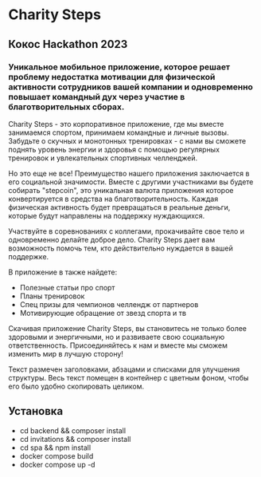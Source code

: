 # Charity Steps
## Кокос Hackathon 2023
### Уникальное мобильное приложение, которое решает проблему недостатка мотивации для физической активности сотрудников вашей компании и одновременно повышает командный дух через участие в благотворительных сборах.

Charity Steps - это корпоративное приложение, где мы вместе занимаемся спортом, принимаем командные и личные вызовы. Забудьте о скучных и монотонных тренировках - с нами вы сможете поднять уровень энергии и здоровья с помощью регулярных тренировок и увлекательных спортивных челленджей.

Но это еще не все! Преимущество нашего приложения заключается в его социальной значимости. Вместе с другими участниками вы будете собирать "stepcoin", это уникальная валюта приложения которое конвертируется в средства на благотворительность. Каждая физическая активность будет превращаться в реальные деньги, которые будут направлены на поддержку нуждающихся.

Участвуйте в соревнованиях с коллегами, прокачивайте свое тело и одновременно делайте доброе дело. Charity Steps дает вам возможность помочь тем, кто действительно нуждается в вашей поддержке.

В приложение в также найдете:

- Полезные статьи про спорт
- Планы тренировок
- Спец призы для чемпионов челлендж от партнеров
- Мотивирующие обращение от звезд спорта и тв

Скачивая приложение Charity Steps, вы становитесь не только более здоровыми и энергичными, но и развиваете свою социальную ответственность. Присоединяйтесь к нам и вместе мы сможем изменить мир в лучшую сторону!

Текст размечен заголовками, абзацами и списками для улучшения структуры. Весь текст помещен в контейнер с цветным фоном, чтобы его было удобно скопировать целиком.

## Установка

- cd backend && composer install
- cd invitations && composer install
- cd spa && npm install
- docker compose build
- docker compose up -d